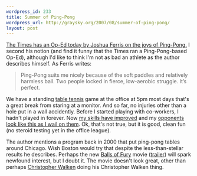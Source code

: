 ```yaml
--- 
wordpress_id: 233
title: Summer of Ping-Pong
wordpress_url: http://graysky.org/2007/08/summer-of-ping-pong/
layout: post
---
```

<a href="http://www.nytimes.com/2007/08/07/opinion/07ferris.html">The Times has an Op-Ed today by Joshua Ferris on the joys of Ping-Pong.</a> I second his notion (and find it funny that the Times ran a Ping-Pong-based Op-Ed), although I'd like to think I'm not as bad an athlete as the author describes himself. As Ferris writes:

<blockquote>Ping-Pong suits me nicely because of the soft paddles and relatively harmless ball. Two people locked in fierce, low-aerobic struggle. It’s perfect.</blockquote>

We have a standing <a href="http://en.wikipedia.org/wiki/Table_tennis">table tennis</a> game at the office at 5pm most days that's a great break from staring at a monitor. And so far, no injuries other than a hole put in a wall accidently. Before I started playing with co-workers, I hadn't played in forever. Now <a href="http://sportsillustrated.cnn.com/multimedia/photo_gallery/0707/ping.pong/content.1.html">my skills have improved</a> and my <a href="http://sportsillustrated.cnn.com/multimedia/photo_gallery/0707/ping.pong/content.7.html">opponents look like this as I wail on them</a>. Ok, that's not true, but it is good, clean fun (no steroid testing yet in the office league). 

The author mentions a program back in 2000 that put ping-pong tables around Chicago. Wish Boston would try that despite the less-than-stellar results he describes. Perhaps the new <a href="http://www.ballsoffury.com">Balls of Fury</a> movie (<a href="http://www.apple.com/trailers/rogue_pictures/ballsoffury/">trailer</a>) will spark newfound interest, but I doubt it. The movie doesn't look great, other than perhaps <a href="http://imdb.com/gallery/ss/0424823/Ss/0424823/04196R.jpg.html?path=gallery&path_key=0424823">Christopher Walken</a> doing his Christopher Walken thing.
